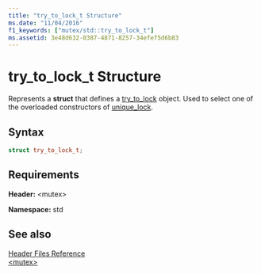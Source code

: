 ```yaml
---
title: "try_to_lock_t Structure"
ms.date: "11/04/2016"
f1_keywords: ["mutex/std::try_to_lock_t"]
ms.assetid: 3e48d632-0387-4871-8257-34efef5d6b83
---
```

# try_to_lock_t Structure

Represents a **struct** that defines a [try_to_lock](../standard-library/mutex-functions.md#try_to_lock) object. Used to select one of the overloaded constructors of [unique_lock](../standard-library/unique-lock-class.md).

## Syntax

```cpp
struct try_to_lock_t;
```

## Requirements

**Header:** \<mutex>

**Namespace:** std

## See also

[Header Files Reference](../standard-library/cpp-standard-library-header-files.md)\
[\<mutex>](../standard-library/mutex.md)
